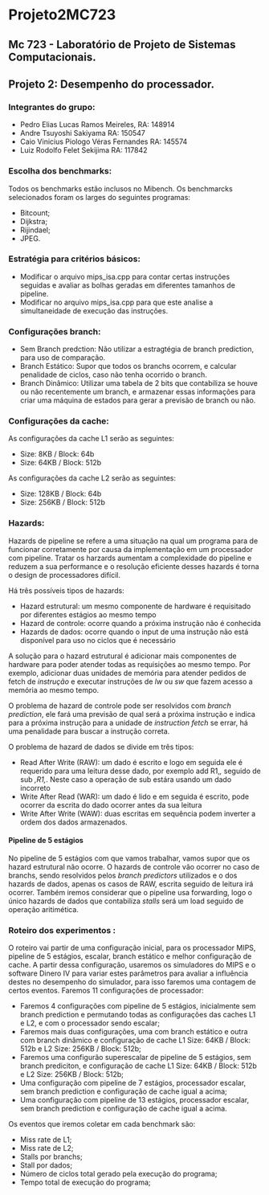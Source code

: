 # Projeto2MC723
## Mc 723 - Laboratório de Projeto de Sistemas Computacionais.
## Projeto 2: Desempenho do processador.

### Integrantes do grupo:
* Pedro Elias Lucas Ramos Meireles,         RA: 148914 
* Andre Tsuyoshi Sakiyama                   RA: 150547
* Caio Vinicius Piologo Véras Fernandes     RA: 145574
* Luiz Rodolfo Felet Sekijima               RA: 117842

### Escolha dos benchmarks:

Todos os benchmarks estão inclusos no Mibench. Os benchmarcks selecionados foram os larges do seguintes programas:
* Bitcount;
* Dijkstra;
* Rijindael;
* JPEG.


### Estratégia para critérios básicos:
* Modificar o arquivo mips_isa.cpp para contar certas instruções seguidas e avaliar as bolhas geradas em diferentes tamanhos de pipeline. 
* Modificar no arquivo mips_isa.cpp para que este analise a simultaneidade de execução das instruções. 


### Configurações branch:
* Sem Branch predction: Não utilizar a estragtégia de branch prediction, para uso de comparação.
* Branch Estático: Supor que todos os branchs ocorrem, e calcular penalidade de ciclos, caso não tenha ocorrido o branch.
* Branch Dinâmico: Utilizar uma tabela de 2 bits que contabiliza se houve ou não recentemente um branch, e armazenar essas informações para criar uma máquina de estados para gerar a previsão de branch ou não. 

### Configurações da cache:

As configurações da cache L1 serão as seguintes:
* Size: 8KB / Block: 64b
* Size: 64KB / Block: 512b

As configurações da cache L2 serão as seguintes:
* Size: 128KB / Block: 64b
* Size: 256KB / Block: 512b

### Hazards:
Hazards de pipeline se refere a uma situação na qual um programa para de funcionar corretamente por causa da implementação em um processador com pipeline. Tratar os harzards aumentam a complexidade do pipeline e reduzem a sua performance e o resolução eficiente desses hazards é torna o design de processadores difícil.


Há três possíveis tipos de hazards:

* Hazard estrutural: um mesmo componente de hardware é requisitado por diferentes estágios ao mesmo tempo
* Hazard de controle: ocorre quando a próxima instrução não é conhecida
* Hazards de dados: ocorre quando o input de uma instrução não está disponível para uso no ciclos que é necessário

A solução para o hazard estrutural é adicionar mais componentes de hardware para poder atender todas as requisições ao mesmo tempo. Por exemplo, adicionar duas unidades de memória para atender pedidos de fetch de *instrução* e executar instruções de *lw* ou *sw* que fazem acesso a memória ao mesmo tempo.

O problema de hazard de controle pode ser resolvidos com *branch prediction*, ele fará uma previsão de qual será a próxima instrução e indica para a próxima instrução para a unidade de *instruction fetch* se errar, há uma penalidade para buscar a instrução correta.

O problema de hazard de dados se divide em três tipos:

* Read After Write (RAW): um dado é escrito e logo em seguida ele é requerido para uma leitura desse dado, por exemplo add R1,_,_ seguido de sub _,R1,_. Neste caso a operação de sub estára usando um dado incorreto
* Write After Read (WAR): um dado é lido e em seguida é escrito, pode ocorrer da escrita do dado ocorrer antes da sua leitura 
* Write After Write (WAW): duas escritas em sequência podem inverter a ordem dos dados armazenados.


#### Pipeline de 5 estágios

No pipeline de 5 estágios com que vamos trabalhar, vamos supor que os hazard estrutural não ocorre. O hazards de controle vão ocorrer no caso de branchs, sendo resolvidos pelos *branch predictors* utilizados e o dos hazards de dados, apenas os casos de RAW, escrita seguido de leitura irá ocorrer. Também iremos considerar que o pipeline usa forwarding, logo o único hazards de dados que contabiliza *stalls* será um load seguido de operação aritimética.

### Roteiro dos experimentos :

O roteiro vai partir de uma configuração inicial, para os processador MIPS, pipeline de 5 estágios, escalar, branch estático e melhor configuração de cache. A partir dessa configuração, usaremos os simuladores do MIPS e o software Dinero IV para variar estes parâmetros para avaliar a influência destes no desempenho do simulador, para isso faremos uma contagem de certos eventos.
Faremos 11 configurações de processador: 
* Faremos 4 configurações com pipeline de 5 estágios, inicialmente sem branch prediction e permutando todas as configurações das caches L1 e L2, e com o processador sendo escalar; 
* Faremos mais duas configurações, uma com branch estático e outra com branch dinâmico e configuração de cache L1 Size: 64KB / Block: 512b e L2 Size: 256KB / Block: 512b;
* Faremos uma configurão superescalar de pipeline de 5 estágios, sem branch prediciton, e configuração de cache L1 Size: 64KB / Block: 512b e L2 Size: 256KB / Block: 512b;
* Uma configuração com pipeline de 7 estágios, processador escalar, sem branch prediction e configuração de cache igual a acima;
* Uma configuração com pipeline de 13 estágios, processador escalar, sem branch prediction e configuração de cache igual a acima. 

Os eventos que iremos coletar em cada benchmark são:
* Miss rate de L1;
* Miss rate de L2;
* Stalls por branchs;
* Stall por dados;
* Número de ciclos total gerado pela execução do programa;
* Tempo total de execução do programa;

